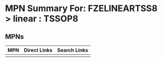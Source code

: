 



# MPN Summary For: FZELINEARTSS8 > linear : TSSOP8

## MPNs
  

|MPN|Direct Links|Search Links|
| :--- | :--- | :--- |
||||
